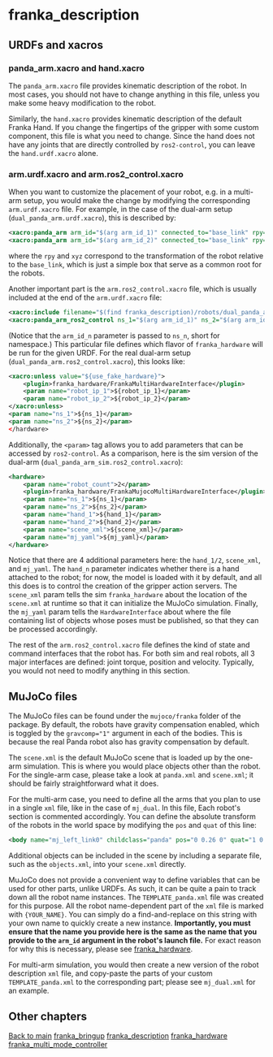 # franka_description

## URDFs and xacros
### panda_arm.xacro and hand.xacro
The `panda_arm.xacro` file provides kinematic description of the robot. In most cases, you should not have to change anything in this file, unless you make some heavy modification to the robot.

Similarly, the `hand.xacro` provides kinematic description of the default Franka Hand. If you change the fingertips of the gripper with some custom component, this file is what you need to change. Since the hand does not have any joints that are directly controlled by `ros2-control`, you can leave the `hand.urdf.xacro` alone.

### arm.urdf.xacro and arm.ros2_control.xacro
When you want to customize the placement of your robot, e.g. in a multi-arm setup, you would make the change by modifying the corresponding `arm.urdf.xacro` file. For example, in the case of the dual-arm setup (`dual_panda_arm.urdf.xacro`), this is described by:
``` xml
<xacro:panda_arm arm_id="$(arg arm_id_1)" connected_to="base_link" rpy="0 0 0"  xyz="0 +0.26 0" safety_distance="0.03"/>
<xacro:panda_arm arm_id="$(arg arm_id_2)" connected_to="base_link" rpy="0 0 0"  xyz="0 -0.26 0" safety_distance="0.03"/>
```
where the `rpy` and `xyz` correspond to the transformation of the robot relative to the `base_link`, which is just a simple box that serve as a common root for the robots.

Another important part is the `arm.ros2_control.xacro` file, which is usually included at the end of the `arm.urdf.xacro` file:
``` xml
<xacro:include filename="$(find franka_description)/robots/dual_panda_arm_sim.ros2_control.xacro"/>
<xacro:panda_arm_ros2_control ns_1="$(arg arm_id_1)" ns_2="$(arg arm_id_2)" hand_1="$(arg hand_1)" hand_2="$(arg hand_2)" scene_xml="$(arg scene_xml)"/>
```
(Notice that the `arm_id_n` parameter is passed to `ns_n`, short for namespace.) This particular file defines which flavor of `franka_hardware` will be run for the given URDF. For the real dual-arm setup (`dual_panda_arm.ros2_control.xacro`), this looks like:
``` xml
<xacro:unless value="${use_fake_hardware}">
    <plugin>franka_hardware/FrankaMultiHardwareInterface</plugin>
    <param name="robot_ip_1">${robot_ip_1}</param>
    <param name="robot_ip_2">${robot_ip_2}</param>
</xacro:unless>
<param name="ns_1">${ns_1}</param>
<param name="ns_2">${ns_2}</param>
</hardware>
``` 
Additionally, the `<param>` tag allows you to add parameters that can be accessed by `ros2-control`. As a comparison, here is the sim version of the dual-arm (`dual_panda_arm_sim.ros2_control.xacro`):
``` xml
<hardware>
    <param name="robot_count">2</param>
    <plugin>franka_hardware/FrankaMujocoMultiHardwareInterface</plugin>
    <param name="ns_1">${ns_1}</param>
    <param name="ns_2">${ns_2}</param>
    <param name="hand_1">${hand_1}</param>
    <param name="hand_2">${hand_2}</param>
    <param name="scene_xml">${scene_xml}</param>
    <param name="mj_yaml">${mj_yaml}</param>
</hardware>
```
Notice that there are 4 additional parameters here: the `hand_1/2`, `scene_xml`, and `mj_yaml`. The `hand_n` parameter indicates whether there is a hand attached to the robot; for now, the model is loaded with it by default, and all this does is to control the creation of the gripper action servers. The `scene_xml` param tells the sim `franka_hardware` about the location of the `scene.xml` at runtime so that it can initialize the MuJoCo simulation. Finally, the `mj_yaml` param tells the `HardwareInterface` about where the file containing list of objects whose poses must be published, so that they can be processed accordingly.

The rest of the `arm.ros2_control.xacro` file defines the kind of state and command interfaces that the robot has.
For both sim and real robots, all 3 major interfaces are defined: joint torque, position and velocity. Typically, you would not need to modify anything in this section.

## MuJoCo files
The MuJoCo files can be found under the `mujoco/franka` folder of the package. By default, the robots have gravity compensation enabled, which is toggled by the `gravcomp="1"` argument in each of the bodies. This is because the real Panda robot also has gravity compensation by default.

The `scene.xml` is the default MuJoCo scene that is loaded up by the one-arm simulation. This is where you would place objects other than the robot. For the single-arm case, please take a look at `panda.xml` and `scene.xml`; it should be fairly straightforward what it does.

For the multi-arm case, you need to define all the arms that you plan to use in a single `xml` file, like in the case of `mj_dual`. In this file, Each robot's section is commented accordingly. 
You can define the absolute transform of the robots in the world space by modifying the `pos` and `quat` of this line:
``` xml
<body name="mj_left_link0" childclass="panda" pos="0 0.26 0" quat="1 0 0 0" gravcomp="1">
```

Additional objects can be included in the scene by including a separate file, such as the `objects.xml`, into your `scene.xml` directly.

MuJoCo does not provide a convenient way to define variables that can be used for other parts, unlike URDFs. As such, it can be quite a pain to track down all the robot name instances. The `TEMPLATE_panda.xml` file was created for this purpose.
All the robot name-dependent part of the `xml` file is marked with `{YOUR_NAME}`. You can simply do a find-and-replace on this string with your own name to quickly create a new instance. **Importantly, you must ensure that the name you provide here is the same as the name that you provide to the `arm_id` argument in the robot's launch file.** For exact reason for why this is necessary, please see [franka_hardware](./franka_hardware.md).

For multi-arm simulation, you would then create a new version of the robot description `xml` file, and copy-paste the parts of your custom `TEMPLATE_panda.xml` to the corresponding part; please see `mj_dual.xml` for an example.

## Other chapters
[Back to main](../main.md)
[franka_bringup](./franka_bringup.md)
[franka_description](./franka_description.md)
[franka_hardware](./franka_hardware.md)
[franka_multi_mode_controller](./franka_multi_mode_controller.md)